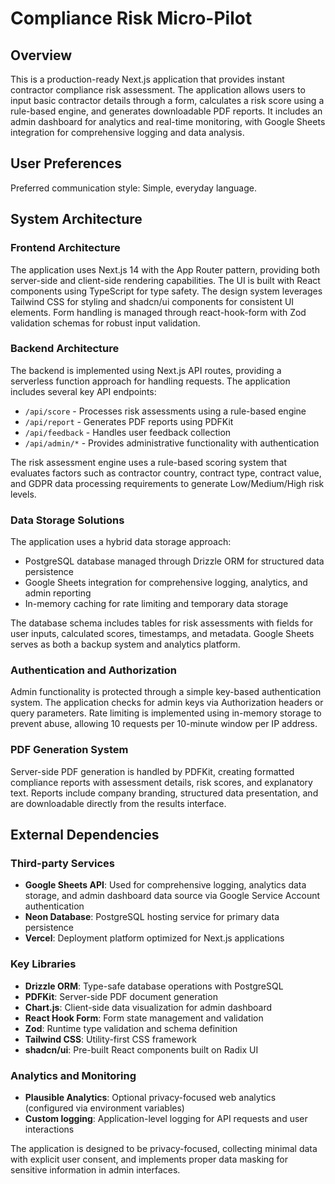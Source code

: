 # Compliance Risk Micro-Pilot

## Overview

This is a production-ready Next.js application that provides instant contractor compliance risk assessment. The application allows users to input basic contractor details through a form, calculates a risk score using a rule-based engine, and generates downloadable PDF reports. It includes an admin dashboard for analytics and real-time monitoring, with Google Sheets integration for comprehensive logging and data analysis.

## User Preferences

Preferred communication style: Simple, everyday language.

## System Architecture

### Frontend Architecture
The application uses Next.js 14 with the App Router pattern, providing both server-side and client-side rendering capabilities. The UI is built with React components using TypeScript for type safety. The design system leverages Tailwind CSS for styling and shadcn/ui components for consistent UI elements. Form handling is managed through react-hook-form with Zod validation schemas for robust input validation.

### Backend Architecture
The backend is implemented using Next.js API routes, providing a serverless function approach for handling requests. The application includes several key API endpoints:
- `/api/score` - Processes risk assessments using a rule-based engine
- `/api/report` - Generates PDF reports using PDFKit
- `/api/feedback` - Handles user feedback collection
- `/api/admin/*` - Provides administrative functionality with authentication

The risk assessment engine uses a rule-based scoring system that evaluates factors such as contractor country, contract type, contract value, and GDPR data processing requirements to generate Low/Medium/High risk levels.

### Data Storage Solutions
The application uses a hybrid data storage approach:
- PostgreSQL database managed through Drizzle ORM for structured data persistence
- Google Sheets integration for comprehensive logging, analytics, and admin reporting
- In-memory caching for rate limiting and temporary data storage

The database schema includes tables for risk assessments with fields for user inputs, calculated scores, timestamps, and metadata. Google Sheets serves as both a backup system and analytics platform.

### Authentication and Authorization
Admin functionality is protected through a simple key-based authentication system. The application checks for admin keys via Authorization headers or query parameters. Rate limiting is implemented using in-memory storage to prevent abuse, allowing 10 requests per 10-minute window per IP address.

### PDF Generation System
Server-side PDF generation is handled by PDFKit, creating formatted compliance reports with assessment details, risk scores, and explanatory text. Reports include company branding, structured data presentation, and are downloadable directly from the results interface.

## External Dependencies

### Third-party Services
- **Google Sheets API**: Used for comprehensive logging, analytics data storage, and admin dashboard data source via Google Service Account authentication
- **Neon Database**: PostgreSQL hosting service for primary data persistence
- **Vercel**: Deployment platform optimized for Next.js applications

### Key Libraries
- **Drizzle ORM**: Type-safe database operations with PostgreSQL
- **PDFKit**: Server-side PDF document generation
- **Chart.js**: Client-side data visualization for admin dashboard
- **React Hook Form**: Form state management and validation
- **Zod**: Runtime type validation and schema definition
- **Tailwind CSS**: Utility-first CSS framework
- **shadcn/ui**: Pre-built React components built on Radix UI

### Analytics and Monitoring
- **Plausible Analytics**: Optional privacy-focused web analytics (configured via environment variables)
- **Custom logging**: Application-level logging for API requests and user interactions

The application is designed to be privacy-focused, collecting minimal data with explicit user consent, and implements proper data masking for sensitive information in admin interfaces.